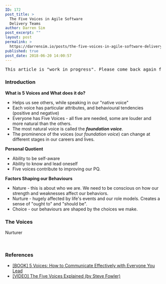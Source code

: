 ```yaml
---
ID: 172
post_title: >
  The Five Voices in Agile Software
  Delivery Teams
author: Darren Sim
post_excerpt: ""
layout: post
permalink: >
  https://darrensim.io/posts/the-five-voices-in-agile-software-delivery-teams/
published: true
post_date: 2018-06-20 14:00:57
---
```

<pre>This article is "work in progress". Please come back again for a completed version of the article.</pre>
<h3>Introduction</h3>
<strong>What is 5 Voices and What does it do?</strong>
<ul>
 	<li>Helps us see others, while speaking in our "native voice"</li>
 	<li>Each voice has particular attributes, and behavioural tendencies (positive and negative)</li>
 	<li>Everyone has Five Voices - all five are needed, some are louder and more natural than the others.</li>
 	<li>The most natural voice is called the <strong><em>foundation voice</em></strong>.</li>
 	<li>The prominence of the voices (our <em>foundation voice</em>) can change at different stages in our careers and lives.</li>
</ul>
<strong>Personal </strong><b>Quotient</b>
<ul>
 	<li>Ability to be self-aware</li>
 	<li>Ability to know and lead oneself</li>
 	<li>Five voices contribute to improving our PQ.</li>
</ul>
<strong>Factors Shaping our Behaviours</strong>
<ul>
 	<li>Nature - this is about who we are. We need to be conscious on how our strength and weaknesses affect our behaviors.</li>
 	<li>Nurture - hugely affected by life's events and our role models. Creates a sense of "ought to" and "should be".</li>
 	<li>Choice - our behaviours are shaped by the choices we make.</li>
</ul>
<h3>The Voices</h3>
Nurturer

&nbsp;
<h3>References</h3>
<ul>
 	<li><a href="https://www.amazon.com/Voices-Communicate-Effectively-Everyone-Lead/dp/1119111099" target="_blank" rel="noopener">[BOOK] 5 Voices: How to Communicate Effectively with Everyone You Lead</a></li>
 	<li><a href="https://www.youtube.com/playlist?list=PLOfVbNkVmZ4j0zDR8dTfi3wosKRrCdfqJ" target="_blank" rel="noopener">[VIDEO] The Five Voices Explained (by Steve Fowler)</a></li>
</ul>